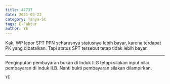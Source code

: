 ```yaml
---
title: 47737
date: 2021-03-22
category: Tanya-SC
tags: E-Faktur
author: YE
---
```


Kak, WP lapor SPT PPN seharusnya statusnya lebih bayar, karena terdapat PK yang dibatalkan. Tapi status SPT tersebut tetap tidak lebih bayar.

---

Penginputan pembayaran bukan di Induk II.G tetapi silakan input nilai pembayaran di Induk II.B. Nanti bukti pembayaran silakan dilampirkan.

`YE`
